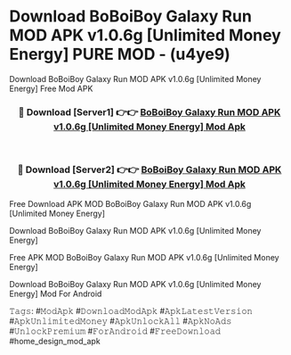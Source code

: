 # Download BoBoiBoy Galaxy Run MOD APK v1.0.6g [Unlimited Money Energy] PURE MOD - (u4ye9)
Download BoBoiBoy Galaxy Run MOD APK v1.0.6g [Unlimited Money Energy] Free Mod APK

<div align="center">
<h3>🔴 Download [Server1] 👉👉 <a href="https://apk-comot.site?title=BoBoiBoy_Galaxy_Run_MOD_APK_v1.0.6g_[Unlimited_Money_Energy]">BoBoiBoy Galaxy Run MOD APK v1.0.6g [Unlimited Money Energy] Mod Apk</a></h3><br>

<h3>🔴 Download [Server2] 👉👉 <a href="https://apk-comot.site?title=BoBoiBoy_Galaxy_Run_MOD_APK_v1.0.6g_[Unlimited_Money_Energy]">BoBoiBoy Galaxy Run MOD APK v1.0.6g [Unlimited Money Energy] Mod Apk</a></h3>
</div>


Free Download APK MOD BoBoiBoy Galaxy Run MOD APK v1.0.6g [Unlimited Money Energy]

Download BoBoiBoy Galaxy Run MOD APK v1.0.6g [Unlimited Money Energy] 

Free APK MOD BoBoiBoy Galaxy Run MOD APK v1.0.6g [Unlimited Money Energy] 

Download BoBoiBoy Galaxy Run MOD APK v1.0.6g [Unlimited Money Energy] Mod For Android

𝚃𝚊𝚐𝚜: #𝙼𝚘𝚍𝙰𝚙𝚔 #𝙳𝚘𝚠𝚗𝚕𝚘𝚊𝚍𝙼𝚘𝚍𝙰𝚙𝚔 #𝙰𝚙𝚔𝙻𝚊𝚝𝚎𝚜𝚝𝚅𝚎𝚛𝚜𝚒𝚘𝚗 #𝙰𝚙𝚔𝚄𝚗𝚕𝚒𝚖𝚒𝚝𝚎𝚍𝙼𝚘𝚗𝚎𝚢 #𝙰𝚙𝚔𝚄𝚗𝚕𝚘𝚌𝚔𝙰𝚕𝚕 #𝙰𝚙𝚔𝙽𝚘𝙰𝚍𝚜 #𝚄𝚗𝚕𝚘𝚌𝚔𝙿𝚛𝚎𝚖𝚒𝚞𝚖 #𝙵𝚘𝚛𝙰𝚗𝚍𝚛𝚘𝚒𝚍 #𝙵𝚛𝚎𝚎𝙳𝚘𝚠𝚗𝚕𝚘𝚊𝚍 #home_design_mod_apk